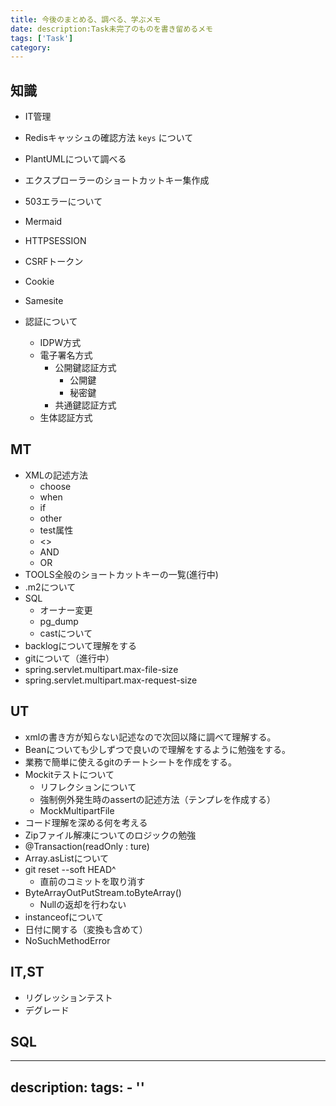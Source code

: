 ```yaml
---
title: 今後のまとめる、調べる、学ぶメモ
date: description:Task未完了のものを書き留めるメモ 
tags: ['Task']
category: 
---
```

## 知識

- IT管理
- Redisキャッシュの確認方法 `keys` について
- PlantUMLについて調べる
- エクスプローラーのショートカットキー集作成
- 503エラーについて

- Mermaid
- HTTPSESSION
- CSRFトークン
- Cookie
- Samesite
- 認証について
	- IDPW方式
	- 電子署名方式
		- 公開鍵認証方式
			- 公開鍵
			- 秘密鍵
		- 共通鍵認証方式
	- 生体認証方式

## MT

- XMLの記述方法
  - choose
  - when
  - if
  - other
  - test属性
  - <>
  - AND
  - OR
- TOOLS全般のショートカットキーの一覧(進行中)
- .m2について
- SQL
  - オーナー変更
  - pg_dump
  - castについて
- backlogについて理解をする
- gitについて（進行中）
- spring.servlet.multipart.max-file-size
- spring.servlet.multipart.max-request-size


## UT

- xmlの書き方が知らない記述なので次回以降に調べて理解する。
- Beanについても少しずつで良いので理解をするように勉強をする。
- 業務で簡単に使えるgitのチートシートを作成をする。
- Mockitテストについて
  - リフレクションについて
  - 強制例外発生時のassertの記述方法（テンプレを作成する）
  - MockMultipartFile
- コード理解を深める何を考える
- Zipファイル解凍についてのロジックの勉強
- @Transaction(readOnly : ture)
- Array.asListについて
- git reset --soft HEAD^
  - 直前のコミットを取り消す
- ByteArrayOutPutStream.toByteArray()
  - Nullの返却を行わない
- instanceofについて
- 日付に関する（変換も含めて）
- NoSuchMethodError

## IT,ST

- リグレッションテスト
- デグレード

## SQL


---
description: 
tags: 
    - '' 
---
